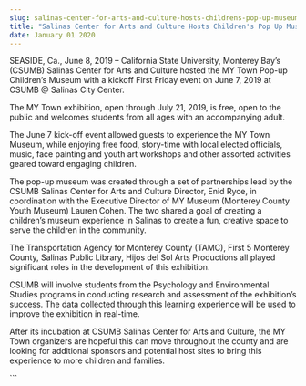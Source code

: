 ```yaml
---
slug: salinas-center-for-arts-and-culture-hosts-childrens-pop-up-museum
title: "Salinas Center for Arts and Culture Hosts Children's Pop Up Museum"
date: January 01 2020
---
```


 
<p>
  SEASIDE, Ca., June 8, 2019 – California State University, Monterey Bay’s
  (CSUMB) Salinas Center for Arts and Culture hosted the MY Town Pop-up
  Children’s Museum with a kickoff First Friday event on June 7, 2019 at CSUMB @
  Salinas City Center.
</p>
<p>
  The MY Town exhibition, open through July 21, 2019, is free, open to the
  public and welcomes students from all ages with an accompanying adult.
</p>
<p>
  The June 7 kick-off event allowed guests to experience the MY Town Museum,
  while enjoying free food, story-time with local elected officials, music, face
  painting and youth art workshops and other assorted activities geared toward
  engaging children.
</p>
<p>
  The pop-up museum was created through a set of partnerships lead by the CSUMB
  Salinas Center for Arts and Culture Director, Enid Ryce, in coordination with
  the Executive Director of MY Museum (Monterey County Youth Museum) Lauren
  Cohen. The two shared a goal of creating a children’s museum experience in
  Salinas to create a fun, creative space to serve the children in the
  community.
</p>
<p>
  The Transportation Agency for Monterey County (TAMC), First 5 Monterey County,
  Salinas Public Library, Hijos del Sol Arts Productions all played significant
  roles in the development of this exhibition.
</p>
<p>
  CSUMB will involve students from the Psychology and Environmental Studies
  programs in conducting research and assessment of the exhibition’s success.
  The data collected through this learning experience will be used to improve
  the exhibition in real-time.
</p>
<p>
  After its incubation at CSUMB Salinas Center for Arts and Culture, the MY Town
  organizers are hopeful this can move throughout the county and are looking for
  additional sponsors and potential host sites to bring this experience to more
  children and families.
</p>
```
